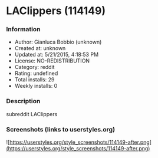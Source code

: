 # LAClippers (114149)

### Information
- Author: Gianluca Bobbio (unknown)
- Created at: unknown
- Updated at: 5/21/2015, 4:18:53 PM
- License: NO-REDISTRIBUTION
- Category: reddit
- Rating: undefined
- Total installs: 29
- Weekly installs: 0


### Description
subreddit LAClippers


### Screenshots (links to userstyles.org)
![https://userstyles.org/style_screenshots/114149-after.png](https://userstyles.org/style_screenshots/114149-after.png)


